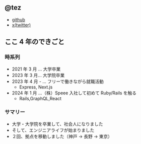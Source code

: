 ## @tez

- [github](https://github.com/masatotezuka)
- [x(twitter)](https://x.com/tezmasatoo)

## ここ 4 年のできごと

### 時系列

- 2021 年 3 月 ... 大学卒業
- 2023 年 3 月... 大学院卒業
- 2023 年 4 月 - ... フリーで働きながら就職活動
  - Express, Next.js
- 2024 年 1 月 ...（株）Speee 入社して初めて Ruby/Rails を触る
  - Rails,GraphQL,React

### サマリー

- 大学・大学院を卒業して、社会人になりました
- そして、エンジニアライフが始まりました
- ２回、拠点を移動しました（神戸 → 長野 → 東京）
